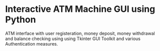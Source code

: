 # Interactive ATM Machine GUI using Python
ATM interface with user registeration, money deposit, money withdrawal and balance checking using using Tkinter GUI Toolkit and various Authentication measures.
